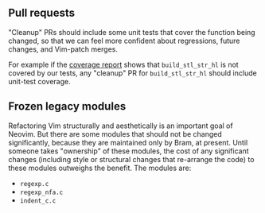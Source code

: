 ## Pull requests

"Cleanup" PRs should include some unit tests that cover the function being changed, so that we can feel more confident about regressions, future changes, and Vim-patch merges.

For example if the [coverage report](https://codecov.io/gh/neovim/neovim/src/master/src/nvim/buffer.c) shows that `build_stl_str_hl` is not covered by our tests, any "cleanup" PR for `build_stl_str_hl` should include unit-test coverage.

## Frozen legacy modules

Refactoring Vim structurally and aesthetically is an important goal of Neovim. But there are some modules that should not be changed significantly, because they are maintained only by Bram, at present. Until someone takes "ownership" of these modules, the cost of any significant changes (including style or structural changes that re-arrange the code) to these modules outweighs the benefit. The modules are:

- `regexp.c`
- `regexp_nfa.c`
- `indent_c.c`

